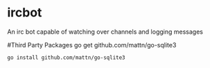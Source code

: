 # ircbot
An irc bot capable of watching over channels and logging messages

#Third Party Packages
	go get github.com/mattn/go-sqlite3
	
	go install github.com/mattn/go-sqlite3